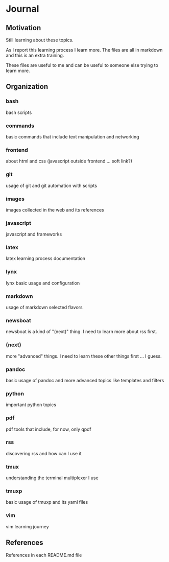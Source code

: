 
# Journal

## Motivation

Still learning about these topics.

As I report this learning process I learn more. The files are all in markdown and this is an extra training.

These files are useful to me and can be useful to someone else trying to learn more.

## Organization

### bash
bash scripts
### commands
basic commands that include text manipulation and networking
### frontend
about html and css (javascript outside frontend ... soft link?)
### git
usage of git and git automation with scripts
### images
images collected in the web and its references
### javascript
javascript and frameworks
### latex
latex learning process documentation
### lynx
lynx basic usage and configuration
### markdown
usage of markdown selected flavors
### newsboat
newsboat is a kind of "(next)" thing. I need to learn more about rss first.
### (next)
more "advanced" things. I need to learn these other things first ... I guess.
### pandoc
basic usage of pandoc and more advanced topics like templates and filters
### python
important python topics
### pdf
pdf tools that include, for now, only qpdf
### rss
discovering rss and how can I use it
### tmux
understanding the terminal multiplexer I use
### tmuxp
basic usage of tmuxp and its yaml files
### vim
vim learning journey

## References

References in each README.md file

